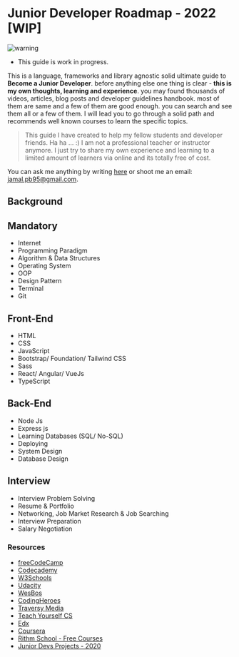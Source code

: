 # Junior Developer Roadmap - 2022 [WIP]

![warning](./images/warning.jpg) 

- This guide is work in progress.

This is a language, frameworks and library agnostic solid ultimate guide to **Become a Junior Developer**. before anything else one thing is clear - **this is my own thoughts, learning and experience**. you may found thousands of videos, articles, blog posts and developer guidelines handbook. most of them are same and a few of them are good enough. you can search and see them all or a few of them. I will lead you to go through a solid path and recommends well known courses to learn the specific topics.

>This guide I have created to help my fellow students and developer friends. Ha ha ... :) I am not a professional teacher or instructor anymore. I just try to share my own experience and learning to a limited amount of learners via online and its totally free of cost.

You can ask me anything by writing [here](https://github.com/jamal-pb95/ama) or shoot me an email: [jamal.pb95@gmail.com](mailto:jamal.pb95@gmail.com).

## Background
## Mandatory
  - Internet
  - Programming Paradigm
  - Algorithm & Data Structures
  - Operating System
  - OOP
  - Design Pattern
  - Terminal
  - Git

## Front-End
  - HTML
  - CSS
  - JavaScript
  - Bootstrap/ Foundation/ Tailwind CSS
  - Sass
  - React/ Angular/ VueJs
  - TypeScript

## Back-End
  - Node Js
  - Express js
  - Learning Databases (SQL/ No-SQL)
  - Deploying
  - System Design
  - Database Design

## Interview
  - Interview Problem Solving
  - Resume & Portfolio
  - Networking, Job Market Research & Job Searching
  - Interview Preparation
  - Salary Negotiation 

### Resources
 - [freeCodeCamp](https://www.freecodecamp.org/)
 - [Codecademy](https://www.codecademy.com/)
 - [W3Schools](https://www.w3schools.com/)
 - [Udacity](https://udacity.com/)
 - [WesBos](https://wesbos.com/)
 - [CodingHeroes](https://codingheroes.io/)
 - [Traversy Media](https://www.youtube.com/channel/UC29ju8bIPH5as8OGnQzwJyA)
 - [Teach Yourself CS](https://teachyourselfcs.com/)
 - [Edx](https://www.edx.org/)
 - [Coursera](https://www.coursera.org/)
 - [Rithm School - Free Courses](https://www.rithmschool.com/courses)
 - [Junior Devs Projects - 2020](https://github.com/Junior-Devs/2020-Junior-Devs-Project)
